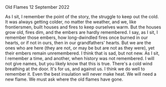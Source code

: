 Old Flames
12 September 2022

As I sit, I remember the point of the story, 
the struggle to keep out the cold.
It was always getting colder, no matter the weather,
and we, like frontiersmen, built houses and fires
to keep ourselves warm. But the houses grow old,
fires dim, and the embers are hardly remembered.
I say, as I sit, I remember those embers,
how long-dwindled fires once burned in our hearts,
or if not in ours, then in our grandfathers' hearts.
But we are the ones who are here (they are not, or may be
but are not as they were), yet their embers remain
unremembered. I think that is sad, but not new.
As I sit, I remember a time, and another,
when history was not remembered. I will not give names,
but you likely know that this is true.
There's a cold wind breathing at the door.
It's for us, and against us. I think we do well
to remember it. Even the best insulation
will never make heat. We will need a new flame.
We must ask where the old flames have gone.